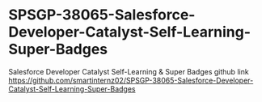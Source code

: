 # SPSGP-38065-Salesforce-Developer-Catalyst-Self-Learning-Super-Badges
Salesforce Developer Catalyst Self-Learning &amp; Super Badges
github link https://github.com/smartinternz02/SPSGP-38065-Salesforce-Developer-Catalyst-Self-Learning-Super-Badges
